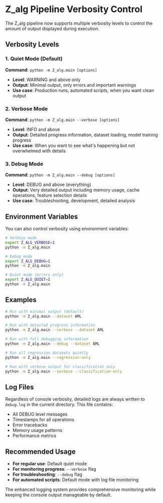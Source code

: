 # Z_alg Pipeline Verbosity Control

The Z_alg pipeline now supports multiple verbosity levels to control the amount of output displayed during execution.

## Verbosity Levels

### 1. Quiet Mode (Default)
**Command**: `python -m Z_alg.main [options]`

- **Level**: WARNING and above only
- **Output**: Minimal output, only errors and important warnings
- **Use case**: Production runs, automated scripts, when you want clean output

### 2. Verbose Mode
**Command**: `python -m Z_alg.main --verbose [options]`

- **Level**: INFO and above
- **Output**: Detailed progress information, dataset loading, model training progress
- **Use case**: When you want to see what's happening but not overwhelmed with details

### 3. Debug Mode
**Command**: `python -m Z_alg.main --debug [options]`

- **Level**: DEBUG and above (everything)
- **Output**: Very detailed output including memory usage, cache operations, feature selection details
- **Use case**: Troubleshooting, development, detailed analysis

## Environment Variables

You can also control verbosity using environment variables:

```bash
# Verbose mode
export Z_ALG_VERBOSE=1
python -m Z_alg.main

# Debug mode  
export Z_ALG_DEBUG=1
python -m Z_alg.main

# Quiet mode (errors only)
export Z_ALG_QUIET=1
python -m Z_alg.main
```

## Examples

```bash
# Run with minimal output (default)
python -m Z_alg.main --dataset AML

# Run with detailed progress information
python -m Z_alg.main --verbose --dataset AML

# Run with full debugging information
python -m Z_alg.main --debug --dataset AML

# Run all regression datasets quietly
python -m Z_alg.main --regression-only

# Run with verbose output for classification only
python -m Z_alg.main --verbose --classification-only
```

## Log Files

Regardless of console verbosity, detailed logs are always written to `debug.log` in the current directory. This file contains:

- All DEBUG level messages
- Timestamps for all operations
- Error tracebacks
- Memory usage patterns
- Performance metrics

## Recommended Usage

- **For regular use**: Default quiet mode
- **For monitoring progress**: `--verbose` flag
- **For troubleshooting**: `--debug` flag
- **For automated scripts**: Default mode with log file monitoring

The enhanced logging system provides comprehensive monitoring while keeping the console output manageable by default. 
